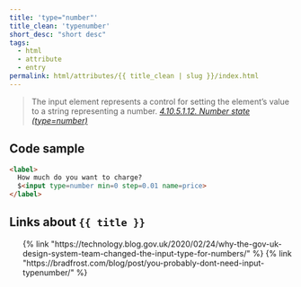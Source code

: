 ```yaml
---
title: 'type="number"' 
title_clean: 'typenumber' 
short_desc: "short desc"
tags:
  - html
  - attribute
  - entry
permalink: html/attributes/{{ title_clean | slug }}/index.html
---
```


<blockquote>The input element represents a control for setting the element’s value to a string representing a number.
<cite><a href="https://www.w3.org/TR/html52/single-page.html#number-state-typenumber">4.10.5.1.12. Number state (type=number)</a></cite>
</blockquote>

<h2><span>Code sample</span></h2>

```html
<label>
  How much do you want to charge? 
  $<input type=number min=0 step=0.01 name=price>
</label>
```



<h2><span>Links about <code>{{ title }}</code></span></h2>

<ol class="bookmarks">
  {% link "https://technology.blog.gov.uk/2020/02/24/why-the-gov-uk-design-system-team-changed-the-input-type-for-numbers/" %}
  {% link "https://bradfrost.com/blog/post/you-probably-dont-need-input-typenumber/" %}
</ol>
